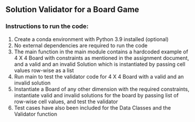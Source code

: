 ## Solution Validator for a Board Game

### Instructions to run the code:

1. Create a conda environment with Python 3.9 installed (optional)
2. No external dependencies are required to run the code
3. The main function in the main module contains a hardcoded example of 4 X 4 Board with constraints as 
mentioned in the assignment document, and a valid and an invalid Solution which is instantiated by passing
cell values row-wise as a list
4. Run main to test the validator code for 4 X 4 Board with a valid and an invalid solution
5. Instantiate a Board of any other dimension with the required constraints, instantiate valid and invalid
solutions for the board by passing list of row-wise cell values, and test the validator
6. Test cases have also been included for the Data Classes and the Validator function

